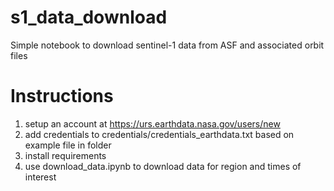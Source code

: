 # s1_data_download
Simple notebook to download sentinel-1 data from ASF and associated orbit files

# Instructions
1. setup an account at https://urs.earthdata.nasa.gov/users/new
2. add credentials to credentials/credentials_earthdata.txt based on example file in folder
3. install requirements
4. use download_data.ipynb to download data for region and times of interest
